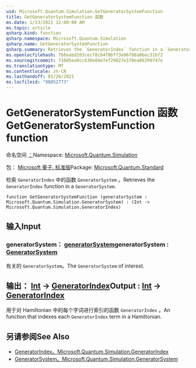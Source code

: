 ```yaml
---
uid: Microsoft.Quantum.Simulation.GetGeneratorSystemFunction
title: GetGeneratorSystemFunction 函数
ms.date: 1/23/2021 12:00:00 AM
ms.topic: article
qsharp.kind: function
qsharp.namespace: Microsoft.Quantum.Simulation
qsharp.name: GetGeneratorSystemFunction
qsharp.summary: Retrieves the `GeneratorIndex` function in a `GeneratorSystem`.
ms.openlocfilehash: 7b6eabd203cecf8c64f0bff3e06f08a0bec31bf2
ms.sourcegitcommit: 71605ea9cc630e84e7ef29027e1f0ea06299747e
ms.translationtype: MT
ms.contentlocale: zh-CN
ms.lasthandoff: 01/26/2021
ms.locfileid: "98852773"
---
```

# <a name="getgeneratorsystemfunction-function"></a><span data-ttu-id="00d81-102">GetGeneratorSystemFunction 函数</span><span class="sxs-lookup"><span data-stu-id="00d81-102">GetGeneratorSystemFunction function</span></span>

<span data-ttu-id="00d81-103">命名空间 [：](xref:Microsoft.Quantum.Simulation)</span><span class="sxs-lookup"><span data-stu-id="00d81-103">Namespace: [Microsoft.Quantum.Simulation](xref:Microsoft.Quantum.Simulation)</span></span>

<span data-ttu-id="00d81-104">包： [Microsoft 量子. 标准版](https://nuget.org/packages/Microsoft.Quantum.Standard)</span><span class="sxs-lookup"><span data-stu-id="00d81-104">Package: [Microsoft.Quantum.Standard](https://nuget.org/packages/Microsoft.Quantum.Standard)</span></span>


<span data-ttu-id="00d81-105">检索 `GeneratorIndex` 中的函数 `GeneratorSystem` 。</span><span class="sxs-lookup"><span data-stu-id="00d81-105">Retrieves the `GeneratorIndex` function in a `GeneratorSystem`.</span></span>

```qsharp
function GetGeneratorSystemFunction (generatorSystem : Microsoft.Quantum.Simulation.GeneratorSystem) : (Int -> Microsoft.Quantum.Simulation.GeneratorIndex)
```


## <a name="input"></a><span data-ttu-id="00d81-106">输入</span><span class="sxs-lookup"><span data-stu-id="00d81-106">Input</span></span>

### <a name="generatorsystem--generatorsystem"></a><span data-ttu-id="00d81-107">generatorSystem： [generatorSystem](xref:Microsoft.Quantum.Simulation.GeneratorSystem)</span><span class="sxs-lookup"><span data-stu-id="00d81-107">generatorSystem : [GeneratorSystem](xref:Microsoft.Quantum.Simulation.GeneratorSystem)</span></span>

<span data-ttu-id="00d81-108">有关的 `GeneratorSystem`。</span><span class="sxs-lookup"><span data-stu-id="00d81-108">The `GeneratorSystem` of interest.</span></span>



## <a name="output--int---generatorindex"></a><span data-ttu-id="00d81-109">输出： [Int](xref:microsoft.quantum.lang-ref.int) -> [GeneratorIndex](xref:Microsoft.Quantum.Simulation.GeneratorIndex)</span><span class="sxs-lookup"><span data-stu-id="00d81-109">Output : [Int](xref:microsoft.quantum.lang-ref.int) -> [GeneratorIndex](xref:Microsoft.Quantum.Simulation.GeneratorIndex)</span></span>

<span data-ttu-id="00d81-110">用于对 Hamiltonian 中的每个字词进行索引的函数 `GeneratorIndex` 。</span><span class="sxs-lookup"><span data-stu-id="00d81-110">An function that indexes each `GeneratorIndex` term in a Hamiltonian.</span></span>

## <a name="see-also"></a><span data-ttu-id="00d81-111">另请参阅</span><span class="sxs-lookup"><span data-stu-id="00d81-111">See Also</span></span>

- [<span data-ttu-id="00d81-112">GeneratorIndex。</span><span class="sxs-lookup"><span data-stu-id="00d81-112">Microsoft.Quantum.Simulation.GeneratorIndex</span></span>](xref:Microsoft.Quantum.Simulation.GeneratorIndex)
- [<span data-ttu-id="00d81-113">GeneratorSystem。</span><span class="sxs-lookup"><span data-stu-id="00d81-113">Microsoft.Quantum.Simulation.GeneratorSystem</span></span>](xref:Microsoft.Quantum.Simulation.GeneratorSystem)
